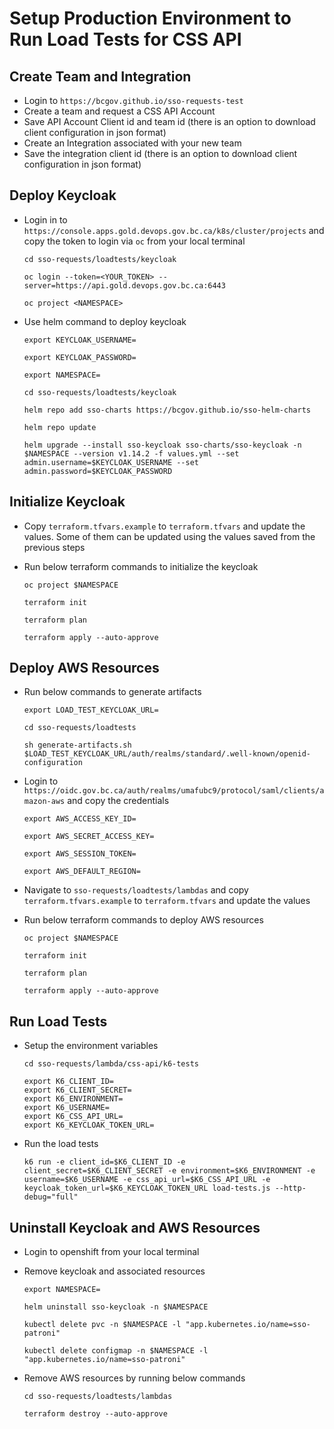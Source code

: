 # Setup Production Environment to Run Load Tests for CSS API

## Create Team and Integration

- Login to `https://bcgov.github.io/sso-requests-test`
- Create a team and request a CSS API Account
- Save API Account Client id and team id (there is an option to download client configuration in json format)
- Create an Integration associated with your new team
- Save the integration client id (there is an option to download client configuration in json format)

## Deploy Keycloak

- Login in to `https://console.apps.gold.devops.gov.bc.ca/k8s/cluster/projects` and copy the token to login via `oc` from your local terminal

  ```
  cd sso-requests/loadtests/keycloak

  oc login --token=<YOUR_TOKEN> --server=https://api.gold.devops.gov.bc.ca:6443

  oc project <NAMESPACE>
  ```

- Use helm command to deploy keycloak

  ```
  export KEYCLOAK_USERNAME=

  export KEYCLOAK_PASSWORD=

  export NAMESPACE=

  cd sso-requests/loadtests/keycloak

  helm repo add sso-charts https://bcgov.github.io/sso-helm-charts

  helm repo update

  helm upgrade --install sso-keycloak sso-charts/sso-keycloak -n $NAMESPACE --version v1.14.2 -f values.yml --set admin.username=$KEYCLOAK_USERNAME --set admin.password=$KEYCLOAK_PASSWORD
  ```

## Initialize Keycloak

- Copy `terraform.tfvars.example` to `terraform.tfvars` and update the values. Some of them can be updated using the values saved from the previous steps

- Run below terraform commands to initialize the keycloak

  ```
  oc project $NAMESPACE

  terraform init

  terraform plan

  terraform apply --auto-approve
  ```

## Deploy AWS Resources

- Run below commands to generate artifacts

  ```
  export LOAD_TEST_KEYCLOAK_URL=

  cd sso-requests/loadtests

  sh generate-artifacts.sh $LOAD_TEST_KEYCLOAK_URL/auth/realms/standard/.well-known/openid-configuration
  ```

- Login to `https://oidc.gov.bc.ca/auth/realms/umafubc9/protocol/saml/clients/amazon-aws` and copy the credentials

  ```
  export AWS_ACCESS_KEY_ID=

  export AWS_SECRET_ACCESS_KEY=

  export AWS_SESSION_TOKEN=

  export AWS_DEFAULT_REGION=
  ```

- Navigate to `sso-requests/loadtests/lambdas` and copy `terraform.tfvars.example` to `terraform.tfvars` and update the values

- Run below terraform commands to deploy AWS resources

  ```
  oc project $NAMESPACE

  terraform init

  terraform plan

  terraform apply --auto-approve
  ```

## Run Load Tests

- Setup the environment variables

  ```
  cd sso-requests/lambda/css-api/k6-tests

  export K6_CLIENT_ID=
  export K6_CLIENT_SECRET=
  export K6_ENVIRONMENT=
  export K6_USERNAME=
  export K6_CSS_API_URL=
  export K6_KEYCLOAK_TOKEN_URL=
  ```

- Run the load tests

  ```
  k6 run -e client_id=$K6_CLIENT_ID -e client_secret=$K6_CLIENT_SECRET -e environment=$K6_ENVIRONMENT -e username=$K6_USERNAME -e css_api_url=$K6_CSS_API_URL -e keycloak_token_url=$K6_KEYCLOAK_TOKEN_URL load-tests.js --http-debug="full"
  ```

## Uninstall Keycloak and AWS Resources

- Login to openshift from your local terminal
- Remove keycloak and associated resources

  ```
  export NAMESPACE=

  helm uninstall sso-keycloak -n $NAMESPACE

  kubectl delete pvc -n $NAMESPACE -l "app.kubernetes.io/name=sso-patroni"

  kubectl delete configmap -n $NAMESPACE -l "app.kubernetes.io/name=sso-patroni"
  ```

- Remove AWS resources by running below commands

  ```
  cd sso-requests/loadtests/lambdas

  terraform destroy --auto-approve
  ```

